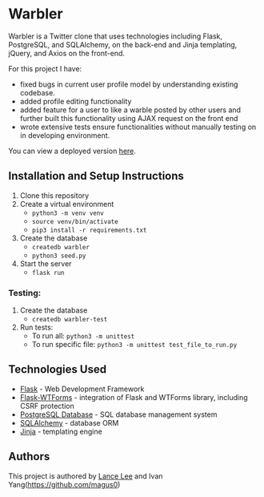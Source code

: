 # Warbler

Warbler is a Twitter clone that uses technologies including Flask, PostgreSQL, and SQLAlchemy, on the back-end and Jinja templating, jQuery, and Axios on the front-end. 

For this project I have: 
* fixed bugs in current user profile model by understanding existing codebase. 
* added profile editing functionality
* added feature for a user to like a warble posted by other users and further built this functionality using AJAX request on the front end
* wrote extensive tests ensure functionalities without manually testing on in developing environment.

You can view a deployed version [here](https://warbler-ivan-lance.herokuapp.com/).

## Installation and Setup Instructions

1. Clone this repository
2. Create a virtual environment
    * `python3 -m venv venv`
    * `source venv/bin/activate`
    * `pip3 install -r requirements.txt`
3. Create the database
    * `createdb warbler`
    * `python3 seed.py`
4. Start the server
    * `flask run`

### Testing:
1. Create the database
    * `createdb warbler-test`
2. Run tests:
    * To run all: `python3 -m unittest`
    * To run specific file: `python3 -m unittest test_file_to_run.py`

## Technologies Used

* [Flask](https://flask.palletsprojects.com/en/1.1.x/) - Web Development
  Framework
* [Flask-WTForms](https://flask-wtf.readthedocs.io/en/stable/) - integration of
  Flask and WTForms library, including CSRF protection
* [PostgreSQL Database](https://www.postgresql.org/) - SQL database management
  system
* [SQLAlchemy](https://www.sqlalchemy.org/) - database ORM
* [Jinja](https://palletsprojects.com/p/jinja/) - templating engine 

## Authors

This project is authored by [Lance Lee](https://github.com/lancelee2885) and Ivan Yang(https://github.com/magus0)